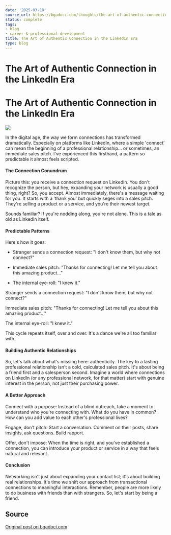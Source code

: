 ```yaml
---
date: '2025-03-18'
source_url: https://bgadoci.com/thoughts/the-art-of-authentic-connection-in-a-linkedin-era
status: complete
tags:
- blog
- career-&-professional-development
title: The Art of Authentic Connection in the LinkedIn Era
type: blog
---
```


# The Art of Authentic Connection in the LinkedIn Era

# The Art of Authentic Connection in the LinkedIn Era

![](images/something.png)

In the digital age, the way we form connections has transformed dramatically. Especially on platforms like LinkedIn, where a simple 'connect' can mean the beginning of a professional relationship... or sometimes, an immediate sales pitch. I've experienced this firsthand, a pattern so predictable it almost feels scripted.

#### The Connection Conundrum

Picture this: you receive a connection request on LinkedIn. You don't recognize the person, but hey, expanding your network is usually a good thing, right? So, you accept. Almost immediately, there's a message waiting for you. It starts with a 'thank you' but quickly seges into a sales pitch. They're selling a product or a service, and you're their newest target.

Sounds familiar? If you're nodding along, you're not alone. This is a tale as old as LinkedIn itself.

#### Predictable Patterns

Here's how it goes:

- Stranger sends a connection request: "I don't know them, but why not connect?"

- Immediate sales pitch: "Thanks for connecting! Let me tell you about this amazing product..."

- The internal eye-roll: "I knew it."

Stranger sends a connection request: "I don't know them, but why not connect?"

Immediate sales pitch: "Thanks for connecting! Let me tell you about this amazing product..."

The internal eye-roll: "I knew it."

This cycle repeats itself, over and over. It's a dance we're all too familiar with.

#### Building Authentic Relationships

So, let's talk about what's missing here: authenticity. The key to a lasting professional relationship isn't a cold, calculated sales pitch. It's about being a friend first and a salesperson second. Imagine a world where connections on LinkedIn (or any professional network, for that matter) start with genuine interest in the person, not just their purchasing power.

#### A Better Approach

Connect with a purpose: Instead of a blind outreach, take a moment to understand who you're connecting with. What do you have in common? How can you add value to each other's professional lives?

Engage, don't pitch: Start a conversation. Comment on their posts, share insights, ask questions. Build rapport.

Offer, don't impose: When the time is right, and you've established a connection, you can introduce your product or service in a way that feels natural and relevant.

#### Conclusion

Networking isn't just about expanding your contact list; it's about building real relationships. It's time we shift our approach from transactional connections to meaningful interactions. Remember, people are more likely to do business with friends than with strangers. So, let's start by being a friend.

## Source
[Original post on bgadoci.com](https://bgadoci.com/thoughts/the-art-of-authentic-connection-in-a-linkedin-era)